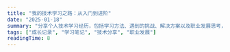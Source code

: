 ```yaml
---
title: "我的技术学习之路：从入门到进阶"
date: "2025-01-18"
summary: "分享个人技术学习经历，包括学习方法、遇到的挑战、解决方案以及职业发展思考，希望能给同样在技术路上前行的朋友一些启发。"
tags: ["成长记录", "学习笔记", "技术分享", "职业发展"]
readingTime: 8
---
```

